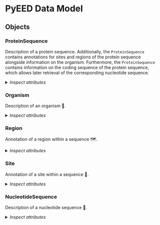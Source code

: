 # PyEED Data Model

## Objects

### ProteinSequence

Description of a protein sequence. Additionally, the `ProteinSequence` contains annotations for sites and regions of the protein sequence alongside information on the organism. Furthermore, the `ProteinSequence` contains information on the coding sequence of the protein sequence, which allows later retrieval of the corresponding nucleotide sequence.

<details>
  <summary><i>Inspect attributes</i></summary>

- __name__
  - Type: string
  - Description: Name of the protein
- __sequence__
  - Type: string
  - Description: Amino acid sequence
- __organism__
  - Type: [Organism](#Organism)
  - Description: Corresponding organism
- regions
  - Type: [Region](#Region)
  - Description: Domains of the protein
  - Multiple: True
- sites
  - Type: [Site](#Site)
  - Description: Annotations of different sites
  - Multiple: True
- coding_sequence
  - Type: [NucleotideSequence](#NucleotideSequence)
  - Description: Information about the coding sequence for the protein sequence
- ec_number
  - Type: string
  - Description: Enzyme Commission number
- mol_weight
  - Type: float
  - Description: Calculated molecular weight of the protein
- nr_id
  - Type: string
  - Description: Identifier for the NCBI NR database
- uniprot_id
  - Type: string
  - Description: Identifier for the UniProt database
- pdb_id
  - Type: string
  - Description: Identifier for the PDB database

</details>

### Organism

Description of an organism 🦠.

<details>
  <summary><i>Inspect attributes</i></summary>

- name
  - Type: string
  - Description: Name of the organism
- __taxonomy_id__
  - Type: string
  - Description: NCBI Taxonomy ID to identify the organism

</details>

### Region

Annotation of a region within a sequence 🗺️.

<details>
  <summary><i>Inspect attributes</i></summary>

- __start__
  - Type: integer
  - Description: Start position of the annotation. A single start position without an end corresponds to a single amino acid
- __end__
  - Type: integer
  - Description: Optional end position if the annotation contains more than a single amino acid
- note
  - Type: string
  - Description: Information found in 'note' of an ncbi protein sequence entry
- name
  - Type: string
  - Description: Name of the annotation
- cross_reference
  - Type: string
  - Description: Database cross reference

</details>

### Site

Annotation of a site within a sequence 📍.

<details>
  <summary><i>Inspect attributes</i></summary>

- name
  - Type: string
  - Description: Name of the site
- type
  - Type: string
  - Description: Type of the site
- positions
  - Type: integer
  - Description: Positions of the site
  - Multiple: True
- cross_reference
  - Type: string
  - Description: Database cross reference

</details>


### NucleotideSequence

Description of a nucleotide sequence 🧬.

<details>
  <summary><i>Inspect attributes</i></summary>

- regions
  - Type: [Region](#Region)
  - Description: Defines regions within the nucleotide sequence that code for the protein sequence
  - Multiple: True
- molecule_type
  - Type: string
  - Description: Type of the sequence
- protein_id
  - Type: string
  - Description: Identifier of the corresponding protein sequence
- gene_id
  - Type: string
  - Description: Identifier of the corresponding gene
- sequence
  - Type: string
  - Description: The nucleotide sequence coding for the protein sequence

</details>
